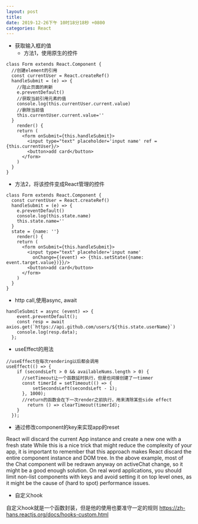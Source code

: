 ```yaml
---
layout: post
title:
date: 2019-12-26下午 10时18分18秒 +0800
categories: React
---
```


- 获取输入框的值
  - 方法1，使用原生的控件

```
class Form extends React.Component {
  //创建element的引用
  const currentUser = React.createRef()
  handleSubmit = (e) => {
    //阻止页面的刷新
    e.preventDefault()
    //获取当前引用元素的值
    console.log(this.currentUser.current.value)
    //删除当前值
    this.currentUser.current.value=''
  }
	render() {
    return (
      <form onSubmit={this.handleSubmit}>
        <input type="text" placeholder='input name' ref = {this.currentUser}/>
        <button>add card</button>
      </form>
    )
  }
}
```

  - 方法2，将该控件变成React管理的控件

```
class Form extends React.Component {
  const currentUser = React.createRef()
  handleSubmit = (e) => {
    e.preventDefault()
    console.log(this.state.name)
    this.state.name=''
  }
  state = {name: ''}
	render() {
    return (
      <form onSubmit={this.handleSubmit}>
        <input type="text" placeholder='input name'
          onChange={(event) => {this.setState({name: event.target.value})}}/>
        <button>add card</button>
      </form>
    )
  }
}
```

- http call,使用async, await

```
handleSubmit = async (event) => {
  	event.preventDefault();
    const resp = await axios.get(`https://api.github.com/users/${this.state.userName}`)
    console.log(resp.data);
  };
```

- useEffect的用法

```
//useEffect在每次rendering以后都会调用
useEffect(() => {
  	if (secondsLeft > 0 && availableNums.length > 0) {
      //setTimeout让一个函数延时执行，但是也间接创建了一timmer
      const timerId = setTimeout(() => {
	      setSecondsLeft(secondsLeft - 1);
      }, 1000);
      //return的函数会在下一次render之前执行，用来清除某些side effect
    	return () => clearTimeout(timerId);
  	}
  });
```

- 通过修改component的key来实现app的reset

React will discard the current App instance and create a new one with a fresh state While this is a nice trick that might reduce the complexity of your app, it is important to remember that this approach makes React discard the entire component instance and DOM tree. In the above example, most of the Chat component will be redrawn anyway on activeChat change, so it might be a good enough solution. On real word applications, you should limit non-list components with keys and avoid setting it on top level ones, as it might be the cause of (hard to spot) performance issues.

- 自定义hook

自定义hook就是一个函数封装，但是他的使用也要准守一定的规则
https://zh-hans.reactjs.org/docs/hooks-custom.html